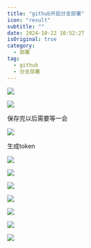 ```yaml
---
title: "github开启分支部署"
icon: "result"
subtitle: ""
date: 2024-10-22 10:52:27
isOriginal: true
category:
  - 部署
tag:
  - github
  - 分支部署
---
```

![](./images/1726885988815-853e6b35-eb68-409b-bf2c-11cdee5403bb.png)

![](./images/1726886014933-c59bd340-82dd-4279-a01e-3f39662edc56.png)

保存完以后需要等一会

![](./images/1726886026163-4fd2c47d-33f8-4837-81e7-8da46c70eb1d.png)

生成token

![](./images/1726886038599-afa59626-954d-4b30-b28c-7ffd305793c7.png)

![](./images/1726886043078-5558be6e-53cd-411e-b534-1a59939375de.png)

![](./images/1726886049747-f9844bee-d757-4749-a601-02fe7cac0266.png)

![](./images/1726886056576-fe2500a2-ec3b-4454-8a00-ac26fdb8ead3.png)

![](./images/1726886062450-bf02c38b-b604-43cf-b153-5e6e76bbd282.png)

![](./images/1726886068853-dfba847f-7362-414d-b527-d9684a8357e0.png)

![](./images/1726886088936-96d54564-af9c-4a9f-b051-fe1523e290d5.png)
